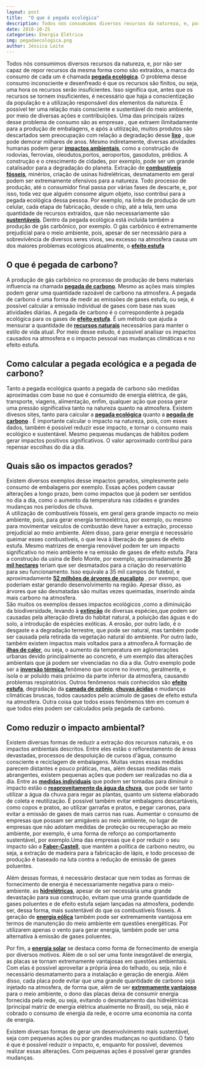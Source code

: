 ```yaml
---
layout: post
title:  "O que é pegada ecológica"
description: Todos nós consumimos diversos recursos da natureza, e, por não ser capaz de repor recursos da mesma forma como são extraídos[...]
date: 2018-10-25
categories: Energia Elétrica
img: pegadaecologica.png
author: Jéssica Leite
---
```



Todos nós consumimos diversos recursos da natureza, e, por não ser capaz de repor recursos da mesma forma como são extraídos, a marca do consumo de cada um é chamada **[pegada ecológica](http://www.pegadaecologica.org.br/2015/index.php)**. O problema desse consumo inconsciente e desenfreado é que os recursos são finitos, ou seja, uma hora os recursos serão insuficientes. 
Isso significa que, antes que os recursos se tornem insuficientes, é necessário que haja a conscientização da população e a utilização responsável dos elementos da natureza. É possível ter uma relação mais consciente e sustentável do meio ambiente, por meio de diversas ações e contribuições.
Uma das principais raízes desse problema de consumo são as empresas , que extraem ilimitadamente para a produção de embalagens, e após a utilização, muitos produtos são descartados sem preocupação com relação a degradação desse **[lixo](https://www.fragmaq.com.br/blog/saiba-quais-os-danos-causados-pelo-descarte-inadequado-de-lixo-eletronico-ao-meio-ambiente/)** , que pode demorar milhares de anos.
Mesmo indiretamente, diversas atividades humanas podem gerar **[impactos ambientais](https://www.stoodi.com.br/blog/2018/04/19/impactos-ambientais-o-que-e-acao-do-homem-principais-causas-e-muito-mais-nesse-artigo-completo/)**, como a construção de rodovias, ferrovias, oleodutos,portos, aeroportos, gasodutos, prédios. A construção e o crescimento de cidades, por exemplo, pode ser um grande catalisador para a degradação do planeta. Extração de **[combustíveis fósseis](http://www.bioblog.com.br/combustiveis-fosseis-por-que-eles-prejudicam-o-meio-ambiente/)**, minérios, criação de usinas hidrelétricas, desmatamento em geral podem ser extremamente ofensivos para a natureza. 
Todo processo de produção, até o consumidor final passa por várias fases de descarte, e, por isso, toda vez que alguém consome algum objeto, isso contribui para a pegada ecológica dessa pessoa. Por exemplo, na linha de produção de um celular, cada etapa de fabricação, desde o chip, até a tela, tem uma quantidade de recursos extraídos, que não necessariamente são **[sustentáveis](https://www.todamateria.com.br/sustentabilidade/)**.
Dentro da pegada ecológica está incluída também a produção de gás carbônico, por exemplo. O gás carbônico é extremamente prejudicial para o meio ambiente, pois, apesar de ser necessário para a sobrevivência de diversos seres vivos, seu excesso na atmosfera causa um dos maiores problemas ecológicos atualmente, o **[efeito estufa](https://www.infoescola.com/quimica/dioxido-de-carbono/)**

<h2> O que é pegada de carbono? </h2>

A produção de gás carbônico no processo de produção de bens materiais influencia na chamada **[pegada de carbono](https://www.ecycle.com.br/3874-pegada-de-carbono)**. Mesmo as ações mais simples podem gerar uma quantidade razoável de carbono na atmosfera. A pegada de carbono é uma forma de medir as emissões de gases estufa, ou seja, é possível calcular a emissão individual de gases com base nas suas atividades diárias.
A pegada de carbono é o correspondente à pegada ecológica para os gases de **[efeito estufa](https://blog.waycarbon.com/2017/02/5-fontes-de-gases-de-efeito-estufa/)**. É um método que ajuda a mensurar a quantidade de **[recursos naturais](https://pt.wikipedia.org/wiki/Recurso_natural)** necessários para manter o estilo de vida atual. Por meio desse estudo, é possível analisar os impactos causados na atmosfera e o impacto pessoal nas mudanças climáticas e no efeito estufa.
   
  
<h2> Como calcular a pegada ecológica e a pegada de carbono? </h2>
  
Tanto a pegada ecológica quanto a pegada de carbono são medidas aproximadas com base no que é consumido de energia elétrica, de gás, transporte, viagens, alimentação, enfim, qualquer ação que possa gerar uma pressão significativa tanto na natureza quanto na atmosfera. Existem divesos sites, tanto para calcular a **[pegada ecológica](http://www.suapegadaecologica.com.br/)** quanto a **[pegada de carbono](http://www.iniciativaverde.org.br/calculadora/index.php#casa)** .
É importante calcular o impacto na natureza, pois, com esses dados, também é possível reduzir esse impacto, e tornar o consumo mais ecológico e sustentável. Mesmo pequenas mudanças de hábitos podem gerar impactos positivos significativos. O valor aproximado contribui para repensar escolhas do dia a dia.
  
<h2>Quais são os impactos gerados?</h2>
  
Existem diversos exemplos desse impactos gerados, simplesmente pelo consumo de embalagens por exemplo. Essas ações podem causar alterações a longo prazo, bem como impactos que já podem ser sentidos no dia a dia, como o aumento da temperatura nas cidades e grandes mudanças nos períodos de chuva.  
A utilização de combustíveis fósseis, em geral gera grande impacto no meio ambiente, pois, para gerar energia termoelétrica, por exemplo, ou mesmo para movimentar veículos de combustão deve haver a extração, processo prejudicial ao meio ambiente. Além disso, para gerar energia é necessário queimar esses combustíveis, o que leva à liberação de gases de efeito estufa.
Mesmo matrizes de energia renovável podem ter um impacto significativo no meio ambiente e na emissão de gases de efeito estufa. Para a construção da usina de Belo Monte, por exemplo, aproximadamente **[35 mil hectares](https://reporterbrasil.org.br/2015/11/derrubar-arvores-para-erguer-hidreletricas/)** teriam que ser desmatados para a criação do reservatório para seu funcionamento. Isso equivale a 35 mil campos de futebol, e aproximadamente **[52 milhões de árvores de eucalipto](http://revistagalileu.globo.com/EditoraGlobo/componentes/article/edg_article_print/0,3916,328774-1719-1,00.html)** , por exempo, que poderiam estar gerando desenvolvimento na região. Apesar disso, as árvores que são desmatadas são muitas vezes queimadas, inserindo ainda mais carbono na atmosfera.    
São muitos os exemplos desses impactos ecológicos ,como a diminuição da biodiversidade, levando à **[extinção](https://biomania.com.br/artigo/perda-de-biodiversidade)** de diversas espécies,que podem ser causadas pela alteração direta do habitat natural, a poluição das águas e do solo, a introdução de espécies exóticas. A erosão, por outro lado, é o desgaste e a degradação terrestre, que pode ser natural, mas também pode ser causada pela retirada da vegetação natural do ambiente.
Por outro lado, também existem impactos mais voltados para a atmosfera.A formação de **[ilhas de calor](https://www.infoescola.com/clima/ilha-de-calor/)**, ou seja, o aumento da temperatura em aglomerações urbanas devido principalmente ao concreto, é um exemplo das alterações ambientais que já podem ser vivenciadas no dia a dia. Outro exemplo pode ser a **[inversão térmica](https://www.todamateria.com.br/inversao-termica/)**,fenômeno que ocorre no inverno, geralmente, e isola o ar poluído mais próximo da parte inferior da atmosfera, causando problemas respiratórios.
 Outros fenômenos mais conhecidos são **[efeito estufa](https://www.significados.com.br/efeito-estufa/)**, degradação da **[camada de ozônio](https://www.wwf.org.br/natureza_brasileira/questoes_ambientais/camada_ozonio/)**, **[chuvas ácidas](https://pt.wikipedia.org/wiki/Chuva_%C3%A1cida)** e mudanças climáticas bruscas, todos causados pelo acúmulo de gases de efeito estufa na atmosfera. Outra coisa que todos esses fenômenos têm em comum é que todos eles podem ser calculados pela pegada de carbono.


<h2> Como reduzir o impacto ambiental? </h2>

Existem diversas formas de reduzir a extração dos recursos naturais, e os impactos ambientais descritos. Entre eles estão o reflorestamento de áreas devastadas, processos de despoluição de cursos d'água, consumo consciente e reciclagem de embalagens. Muitas vezes essas medidas parecem distantes e pouco práticas, mas, além dessas medidas mais abrangentes, existem pequenas ações que podem ser realizadas no dia a dia.
Entre as **[medidas individuais](http://pt.conscienciopedia.org/index.php/Lista_de_a%C3%A7%C3%B5es_ecol%C3%B3gicas)** que podem ser tomadas para diminuir o impacto estão o **[reaproveitamento da água da chuva](http://primariaenergia.com/blog/reaproveitamento-agua/)**, que pode ser tanto utilizar a água da chuva para regar as plantas, quanto um sistema elaborado de coleta e reutilização. É possível também evitar embalagens descartáveis, como copos e pratos, ao utilizar garrafas e pratos, e pegar caronas, para evitar a emissão de gases de mais carros nas ruas. 
Aumentar o consumo de empresas que possam ser amigáveis ao meio ambiente, no lugar de empresas que não adotam medidas de proteção ou recuperação ao meio ambiente, por exemplo, é uma forma de reforço ao comportamento sustentável, por exemplo.Uma das empresas que é por reduzir o seu impacto são a **[Faber-Castell](http://www.faber-castell.com.br/)**, que mantém a política de carbono neutro, ou seja, a extração de madeira para a fabricação de lápis, e todo processo de produção é baseado na luta contra a redução de emissão de gases poluentes.  
  
Além dessas formas, é necessário destacar que nem todas as formas de fornecimento de energia é necessariamente negativa para o meio- ambiente. as **[hidrelétricas](https://pt.wikipedia.org/wiki/Usina_hidrel%C3%A9trica)**, apesar de ser necessária uma grande devastação para sua construção, evitam que uma grande quantidade de gases poluentes e de efeito estufa sejam lançadas na atmosfera, podendo ser, dessa forma, mais sustentável do que os combustíveis fósseis.
A geração de **[energia eólica](https://pt.wikipedia.org/wiki/Energia_e%C3%B3lica)** também pode ser extremamente vantajosa em termos de manutenção do meio ambiente em questões energéticas. Por utilizarem apenas o vento para gerar energia, também pode ser uma alternativa à emissão de gases poluentes.  
  
Por fim, a **[energia solar](http://primariaenergia.com/blog/entenda-energia-solar/)** se destaca como forma de fornecimento de energia por diversos motivos. Além de o sol ser uma fonte inesgotável de energia, as placas se tornam extremamente vantajosas em questões ambientais. Com elas é possível aproveitar a própria área do telhado, ou seja, não é necessário desmatamento para a instalação e geração de energia.
Além disso, cada placa pode evitar que uma grande quantidade de carbono seja injetado na atmosfera, de forma que, além de ser **[extremamente vantajoso](http://primariaenergia.com/blog/porque-nao-energia-solar/)** para o meio ambiente, o dono das placas deixa de consumir energia fornecida pela rede, ou seja, evitando o desmatamento das hidrelétricas (principal matriz de energia elétrica atualmente no Brasil), ou seja, não é cobrado o consumo de energia da rede, e ocorre uma economia na conta de energia.

Existem diversas formas de gerar um desenvolvimento mais sustentável, seja com pequenas ações ou por grandes mudanças no quotidiano. O fato é que é possível reduzir o impacto, e, enquanto for possível, devemos realizar essas alterações. Com pequenas ações é  possível gerar grandes mudanças.


